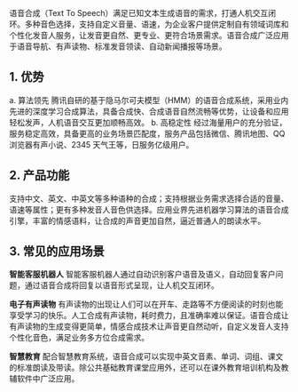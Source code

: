 语音合成（Text To Speech）满足已知文本生成语音的需求，打通人机交互闭环。多种音色选择，支持自定义音量、语速，为企业客户提供定制自有领域词库和个性化发音人服务，让发音更自然、更专业、更符合场景需求。语音合成广泛应用于语音导航、有声读物、标准发音领读、自动新闻播报等场景。
## 1. 优势
a. 算法领先
腾讯自研的基于隐马尔可夫模型（HMM）的语音合成系统，采用业内先进的深度学习合成算法，具备合成快、合成语音自然流畅等优势，让设备和应用轻松发声，人机语音交互更加顺畅高效。
b. 高稳定性
经过海量用户的充分验证，服务稳定高效，具备更高的业务场景匹配度，服务产品包括微信、腾讯地图、QQ 浏览器有声小说、2345 天气王等，日服务亿级用户。
## 2. 产品功能
支持中文、英文、中英文等多种语种的合成；支持根据业务需求选择合适的音量、语速等属性；更有多种发音人音色供选择。应用业界先进机器学习算法的语音合成引擎，丰富的情感语料，让合成的声音更加自然，逼近普通人的朗读水平。
## 3. 常见的应用场景
**智能客服机器人**
智能客服机器人通过自动识别客户语音及语义，自动回复客户问题，通过语音合成将回复以语音形式呈现，让人机交互闭环。

**电子有声读物**
有声读物的出现让人们可以在开车、走路等不方便阅读的时刻也能享受学习的快乐。人工合成有声读物，耗时费力，且准确率难以保证。语音合成让有声读物的生成变得更简单，情感合成技术让声音更自然动听，自定义发音人支持个性化音色，满足业务多方位合成需求。

**智慧教育**
配合智慧教育系统，语音合成可以实现中英文音素、单词、词组、课文的标准朗读及带读。除公共基础教育课堂应用外，还可以在课外教育培训机构及教辅软件中广泛应用。